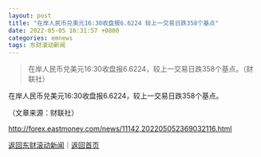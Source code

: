 ```yaml
---
layout: post
title: "在岸人民币兑美元16:30收盘报6.6224 较上一交易日跌358个基点"
date: 2022-05-05 16:31:57 +0800
categories: emnews
tags: 东财滚动新闻
---
```

> 在岸人民币兑美元16:30收盘报6.6224，较上一交易日跌358个基点。（财联社）

<p>在岸人民币兑美元16:30收盘报6.6224，较上一交易日跌358个基点。</p><p class="em_media">（文章来源：财联社）</p>

<http://forex.eastmoney.com/news/11142,202205052369032116.html>

[返回东财滚动新闻](//finews.withounder.com/emnews/)｜[返回首页](//finews.withounder.com/)